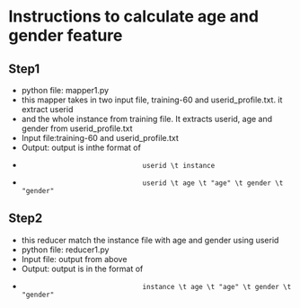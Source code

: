 Instructions to calculate age and gender feature
=========
## Step1
* python file: mapper1.py
* this mapper takes in two input file, training-60 and userid_profile.txt. it extract userid 
* and the whole instance from training file. It extracts userid, age and gender from userid_profile.txt
* Input file:training-60 and userid_profile.txt
* Output: output is inthe format of 
*                                   userid \t instance
*                                   userid \t age \t "age" \t gender \t "gender"

## Step2
*  this reducer match the instance file with age and gender using userid
*  python file: reducer1.py
*  Input file: output from above
*  Output: output is in the format of 
*                                   instance \t age \t "age" \t gender \t "gender"
